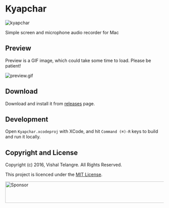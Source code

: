 # Kyapchar

![kyapchar](https://cloud.githubusercontent.com/assets/876195/19885931/51c02120-a047-11e6-9dc2-6a6e68e8520b.png)

Simple screen and microphone audio recorder for Mac

## Preview 

Preview is a GIF image, which could take some time to load. Please be patient!

![preview.gif](https://cloud.githubusercontent.com/assets/876195/19885741/4364de82-a046-11e6-90e2-810c71f37477.gif)

## Download

Download and install it from [releases](https://github.com/vishaltelangre/Kyapchar/releases) page.

## Development

Open `Kyapchar.xcodeproj` with XCode, and hit `Command (⌘)-R` keys to build and run it locally.

## Copyright and License

Copyright (c) 2016, Vishal Telangre. All Rights Reserved.

This project is licenced under the [MIT License](LICENSE).

<a target='_blank' rel='nofollow' href='https://app.codesponsor.io/link/PfwgcRiC73ERAe1WTDUo4DmM/vishaltelangre/Kyapchar'>
  <img alt='Sponsor' width='888' height='68' src='https://app.codesponsor.io/embed/PfwgcRiC73ERAe1WTDUo4DmM/vishaltelangre/Kyapchar.svg' />
</a>
